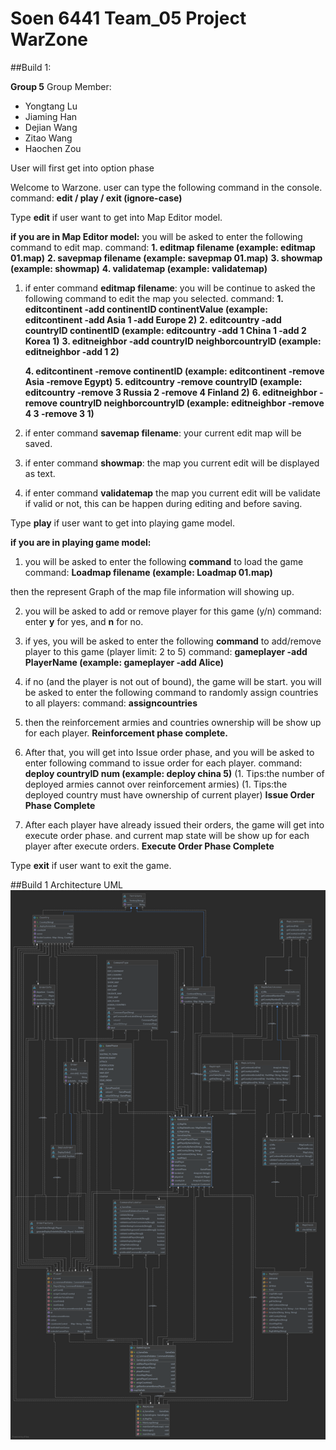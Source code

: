 # Soen 6441 Team_05 Project WarZone
##Build 1:

**Group 5**
Group Member:
- Yongtang Lu
- Jiaming Han
- Dejian Wang
- Zitao Wang
- Haochen Zou


User will first get into option phase

 Welcome to Warzone.
user can type the following command in the console.
command: **edit / play / exit  (ignore-case)**

Type **edit** if user  want to get into Map Editor model.
 
 **if you are in Map Editor model:**
 you will be asked to enter the following command to edit map. 
 command: **1. editmap filename     (example: editmap 01.map)**
          **2. savepmap filename    (example: savepmap 01.map)**
          **3. showmap              (example: showmap)**
          **4. validatemap          (example: validatemap)**
          
 1. if enter command **editmap filename**: you will be continue to asked the following command to edit the map you selected.
command: **1. editcontinent -add continentID continentValue (example: editcontinent -add Asia 1 -add Europe 2)**
         **2. editcountry -add countryID continentID (example: editcountry -add 1 China 1 -add 2 Korea 1)**
         **3. editneighbor -add countryID neighborcountryID (example: editneighbor -add 1 2)**
          
    **4. editcontinent -remove continentID  (example: editcontinent -remove Asia -remove Egypt)**
    **5. editcountry -remove countryID  (example: editcountry -remove 3 Russia 2 -remove 4 Finland 2)**
    **6. editneighbor -remove countryID neighborcountryID (example: editneighbor -remove 4 3 -remove 3 1)**
 
 2. if enter command **savemap filename**: your current edit map will be saved.
 
 3. if enter command **showmap**: the map you current edit will be displayed as text.
 
 4. if enter command **validatemap** the map you current edit will be validate if valid or not, this can be happen during editing and before saving. 
 
 
 Type **play** if user  want to get into playing game model.
 
 **if you are in playing game model:**

 
1. you will be asked to enter the following **command** to load the game
  command: **Loadmap filename   (example: Loadmap 01.map)**
  
 then the represent Graph of the map file information will showing up.

2. you will be asked to add or remove player for this game (y/n)
  command: enter **y** for yes, and **n** for no.

3. if yes, you will be asked to enter the following **command** to add/remove player to this game (player limit: 2 to 5)
  command: **gameplayer -add PlayerName   (example: gameplayer -add Alice)**

4. if no (and the player is not out of bound),  the game will be start. you will be asked to enter the following command to randomly assign countries to all players:
  command: **assigncountries**
 
5. then the reinforcement armies and countries ownership will be show up for each player. 
**Reinforcement phase complete.**

6. After that, you will get into Issue order phase, and you will be asked to enter following command to issue order for each player.
  command: **deploy countryID num   (example: deploy china 5)**
  (1. Tips:the number of deployed armies cannot over reinforcement armies)
  (1. Tips:the deployed country must have ownership of current player)
 **Issue Order Phase Complete**
 
7. After each player have already issued their orders, the game will get into execute order phase. and current map state will be show up for each player after execute orders.
 **Execute Order Phase Complete**
 
 
 Type **exit** if user  want to exit the game.
 
 
##Build 1 Architecture UML
 ![Build1](classesuml/project.png)
